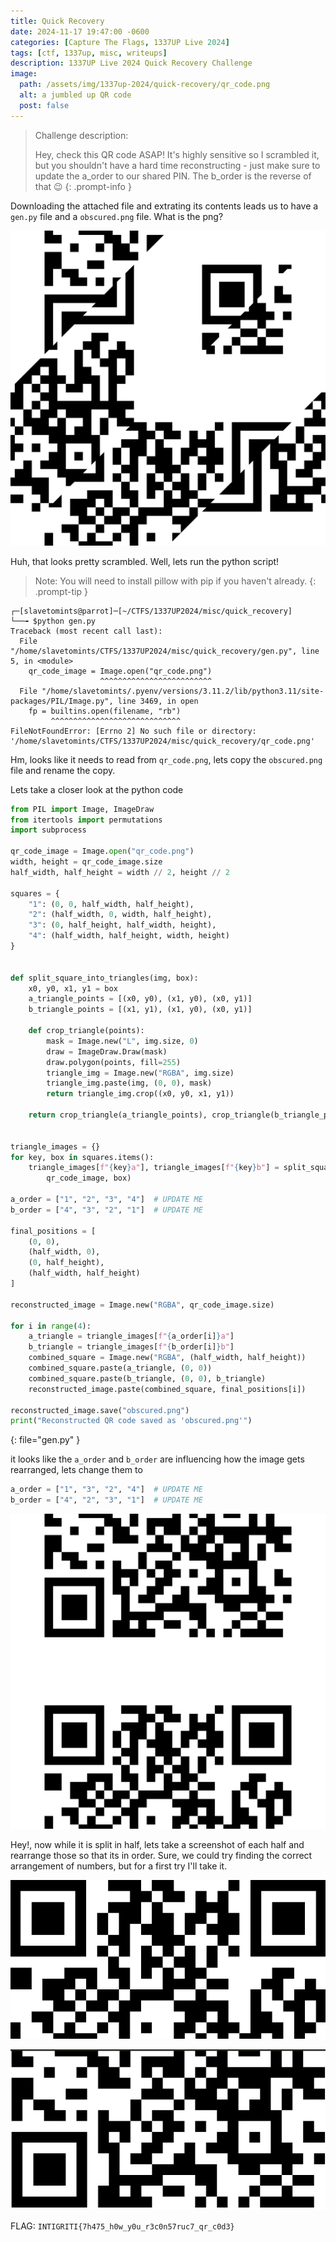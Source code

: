 ```yaml
---
title: Quick Recovery
date: 2024-11-17 19:47:00 -0600
categories: [Capture The Flags, 1337UP Live 2024]
tags: [ctf, 1337up, misc, writeups]
description: 1337UP Live 2024 Quick Recovery Challenge
image:
  path: /assets/img/1337up-2024/quick-recovery/qr_code.png
  alt: a jumbled up QR code
  post: false
---
```


> Challenge description:
> 
> Hey, check this QR code ASAP! It's highly sensitive so I scrambled it, but you shouldn't have a hard time reconstructing - just make sure to update the a_order to our shared PIN. The b_order is the reverse of that 😉
{: .prompt-info }

Downloading the attached file and extrating its contents leads us to have a `gen.py` file and a `obscured.png` file. What is the png?

![the original qr code](/assets/img/1337up-2024/quick-recovery/qr_code.png)

Huh, that looks pretty scrambled. Well, lets run the python script! 

> Note: You will need to install pillow with pip if you haven't already.
{: .prompt-tip }

```terminal
┌─[slavetomints@parrot]─[~/CTFS/1337UP2024/misc/quick_recovery]
└──╼ $python gen.py 
Traceback (most recent call last):
  File "/home/slavetomints/CTFS/1337UP2024/misc/quick_recovery/gen.py", line 5, in <module>
    qr_code_image = Image.open("qr_code.png")
                    ^^^^^^^^^^^^^^^^^^^^^^^^^
  File "/home/slavetomints/.pyenv/versions/3.11.2/lib/python3.11/site-packages/PIL/Image.py", line 3469, in open
    fp = builtins.open(filename, "rb")
         ^^^^^^^^^^^^^^^^^^^^^^^^^^^^^
FileNotFoundError: [Errno 2] No such file or directory: '/home/slavetomints/CTFS/1337UP2024/misc/quick_recovery/qr_code.png'
```
Hm, looks like it needs to read from `qr_code.png`, lets copy the `obscured.png` file and rename the copy.

Lets take a closer look at the python code

```python
from PIL import Image, ImageDraw
from itertools import permutations
import subprocess

qr_code_image = Image.open("qr_code.png")
width, height = qr_code_image.size
half_width, half_height = width // 2, height // 2

squares = {
    "1": (0, 0, half_width, half_height),
    "2": (half_width, 0, width, half_height),
    "3": (0, half_height, half_width, height),
    "4": (half_width, half_height, width, height)
}


def split_square_into_triangles(img, box):
    x0, y0, x1, y1 = box
    a_triangle_points = [(x0, y0), (x1, y0), (x0, y1)]
    b_triangle_points = [(x1, y1), (x1, y0), (x0, y1)]

    def crop_triangle(points):
        mask = Image.new("L", img.size, 0)
        draw = ImageDraw.Draw(mask)
        draw.polygon(points, fill=255)
        triangle_img = Image.new("RGBA", img.size)
        triangle_img.paste(img, (0, 0), mask)
        return triangle_img.crop((x0, y0, x1, y1))

    return crop_triangle(a_triangle_points), crop_triangle(b_triangle_points)


triangle_images = {}
for key, box in squares.items():
    triangle_images[f"{key}a"], triangle_images[f"{key}b"] = split_square_into_triangles(
        qr_code_image, box)

a_order = ["1", "2", "3", "4"]  # UPDATE ME
b_order = ["4", "3", "2", "1"]  # UPDATE ME

final_positions = [
    (0, 0),
    (half_width, 0),
    (0, half_height),
    (half_width, half_height)
]

reconstructed_image = Image.new("RGBA", qr_code_image.size)

for i in range(4):
    a_triangle = triangle_images[f"{a_order[i]}a"]
    b_triangle = triangle_images[f"{b_order[i]}b"]
    combined_square = Image.new("RGBA", (half_width, half_height))
    combined_square.paste(a_triangle, (0, 0))
    combined_square.paste(b_triangle, (0, 0), b_triangle)
    reconstructed_image.paste(combined_square, final_positions[i])

reconstructed_image.save("obscured.png")
print("Reconstructed QR code saved as 'obscured.png'")
```
{: file="gen.py" }

it looks like the `a_order` and `b_order` are influencing how the image gets rearranged, lets change them to 

```python
a_order = ["1", "3", "2", "4"]  # UPDATE ME
b_order = ["4", "2", "3", "1"]  # UPDATE ME
```

![better image](/assets/img/1337up-2024/quick-recovery/obscured.png)

Hey!, now while it is split in half, lets take a screenshot of each half and rearrange those so that its in order. Sure, we could try finding the correct arrangement of numbers, but for a first try I'll take it. 

![QR1](/assets/img/1337up-2024/quick-recovery/qr1.png)

![QR2](/assets/img/1337up-2024/quick-recovery/qr2.png)

FLAG: `INTIGRITI{7h475_h0w_y0u_r3c0n57ruc7_qr_c0d3}`
